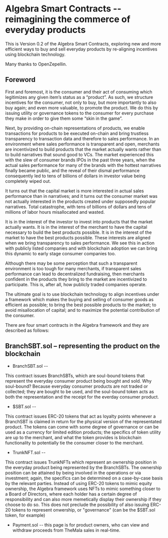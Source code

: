 # Algebra Smart Contracts -- reimagining the commerce of everyday products

This is Version 0.2 of the Algebra Smart Contracts, exploring new and more efficient ways to buy and sell everyday products by re-aligning incentives using blockchain technology.

Many thanks to OpenZepellin.

## Foreword

First and foremost, it is the consumer and their act of consuming which legitimizes any given item’s status as a “product”. As such, we structure incentives for the consumer, not only to buy, but more importantly to also buy again; and even more valuable, to promote the product. We do this by issuing utility or governance tokens to the consumer for every purchase they make in order to give them some “skin in the game”.

Next, by providing on-chain representations of products, we enable transactions for products to be executed on-chain and bring trustless transparency to transaction data and therefore to sales performance. In an environment where sales performance is transparent and open, merchants are incentivized to build products that the market actually wants rather than to build narratives that sound good to VCs. The market experienced this with the slew of consumer brands IPOs in the past three years, when the actual sales performance for many of the brands with the hottest narratives finally became public, and the reveal of their dismal performance consequently led to tens of billions of dollars in investor value being completely wiped out.

It turns out that the capital market is more interested in actual sales performance than in narratives; and it turns out the consumer market was not actually interested in the products created under supposedly popular narratives. Total catastrophe, with tens of billions of dollars and tens of millions of labor hours misallocated and wasted.

It is in the interest of the investor to invest into products that the market actually wants. It is in the interest of the merchant to have the capital necessary to build the best products possible. It is in the interest of the market to have the best products possible. These interests are aligned when we bring transparency to sales performance. We see this in action with publicly listed companies and with blockchain adoption we can bring this dynamic to early stage consumer companies too.

Although there may be some perception that such a transparent environment is too tough for many merchants, if transparent sales performance can lead to decentralized fundraising, then merchants confident in the products they bring to the market are incentivized to participate. This is, after all, how publicly traded companies operate.

The ultimate goal is to use blockchain technology to align incentives under a framework which makes the buying and selling of consumer goods as efficient as possible; to bring the best possible products to the market; to avoid misallocation of capital; and to maximize the potential contribution of the consumer.

There are four smart contracts in the Algebra framework and they are described as follows:

## BranchSBT.sol – representing the product on the blockchain




 - BranchSBT.sol --

This contract issues BranchSBTs, which are soul-bound tokens that represent the everyday consumer product being bought and sold. Why soul-bound? Because everyday consumer products are not traded or collected; they are bought to be used, and the soul-bound token acts as both the representation and the receipt for the everday consumer product.

 - $SBT.sol --

This contract issues ERC-20 tokens that act as loyalty points whenever a BranchSBT is claimed in return for the physical version of the representated product. The tokens can come with some degree of governance or can be used as a currency for limited edition products; the specifics of token utility are up to the merchant, and what the token provides is blockchain functionality to potentially tie the consumer closer to the merchant.

 - TrunkNFT.sol -- 

This contract issues TrunkNFTs which represent an ownership position in the everyday product being represented by the BranchSBTs. The ownership position can be attained by being involved in the operations or via investment; again, the specifics can be determined on a  case-by-case basis by the relevant parties. Instead of using ERC-20 tokens to mimic equity ownership, the Algebra framework uses NFTs to mimic something closer to a Board of Directors, where each holder has a certain degree of responsibility and can also more memetically display their ownership if they choose to do so. This does not preclude the possibility of also issuing ERC-20 tokens to represent onwership, or "governance" (can be the $SBT.sol token, for example)

 - Payment.sol -- this page is for product owners, who can view and withdraw proceeds from TheMala sales in real-time.
